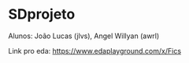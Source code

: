 # SDprojeto

Alunos:
João Lucas (jlvs), Angel Willyan (awrl)

Link pro eda: https://www.edaplayground.com/x/Fics

